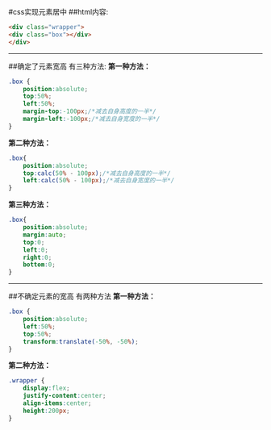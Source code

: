 #css实现元素居中
##html内容:
```html
<div class="wrapper">
<div class="box"></div>
</div>
```
***
##确定了元素宽高 有三种方法:
**第一种方法：**

```css
.box {
	position:absolute;
	top:50%;
	left:50%;
	margin-top:-100px;/*减去自身高度的一半*/
	margin-left:-100px;/*减去自身宽度的一半*/
}
```
**第二种方法：**

```css
.box{
	position:absolute;
	top:calc(50% - 100px);/*减去自身高度的一半*/
	left:calc(50% - 100px);/*减去自身宽度的一半*/
}
```
**第三种方法：**

```css
.box{
	position:absolute;
	margin:auto;
	top:0;
	left:0;
	right:0;
	bottom:0;
}
```
***
##不确定元素的宽高  有两种方法
**第一种方法：**

```css
.box {
	position:absolute;
	left:50%;
	top:50%;
	transform:translate(-50%, -50%);
}
```
**第二种方法：**

```css
.wrapper {	
	display:flex;
	justify-content:center;
	align-items:center;
	height:200px;
}
```

